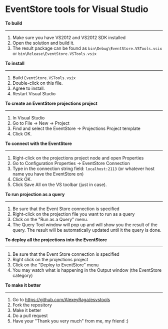 EventStore tools for Visual Studio
=========


**To build**
________

1. Make sure you have VS2012 and VS2012 SDK installed
2. Open the solution and build it.
3. The result package can be found as `bin\Debug\EventStore.VSTools.vsix` or `bin\Release\EventStore.VSTools.vsix`


**To install**
__________

1. Build `EventStore.VSTools.vsix`
2. Double-click on this file.
3. Agree to install.
4. Restart Visual Studio


**To create an EventStore projections project**
___________________________________________

1. In Visual Studio
2. Go to File -> New -> Project
3. Find and select the EventStore -> Projections Project template
4. Click OK.

**To connect with the EventStore**
______________________________

1. Right-click on the projections project node and open Properties
2. Go to Configuration Properties -> EventStore Connection
3. Type in the connection string field: `localhost:2113` (or whatever host name you have the EventStore on)
4. Click OK.
5. Click Save All on the VS toolbar (just in case).

**To run projection as a query**
____________________________

1. Be sure that the Event Store connection is specified
2. Right-click on the projection file you want to run as a query
3. Click on the "Run as a Query" menu.
4. The Query Tool window will pop up and will show you the result of the query. The result will be automatically updated until it the query is done.

**To deploy all the projections into the EventStore**
_________________________________________________

1. Be sure that the Event Store connection is specified
2. Right click on the projections project
3. Click on the "Deploy to EventStore" menu
4. You may watch what is happening in the Output window (the EventStore category)

**To make it better**
_________________

1. Go to https://github.com/AlexeyRaga/esvstools
2. Fork the repository
3. Make it better
4. Do a pull request
5. Have your "Thank you very much" from me, my friend :)
